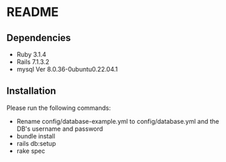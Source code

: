 # README

## Dependencies

  * Ruby 3.1.4
  * Rails 7.1.3.2
  * mysql  Ver 8.0.36-0ubuntu0.22.04.1

## Installation

Please run the following commands:

* Rename config/database-example.yml to config/database.yml and the DB's username and password
* bundle install
* rails db:setup
* rake spec
